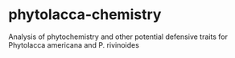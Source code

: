 # phytolacca-chemistry
Analysis of phytochemistry and other potential defensive traits for Phytolacca americana and P. rivinoides
